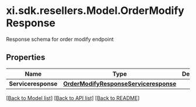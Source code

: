 # xi.sdk.resellers.Model.OrderModifyResponse
Response schema for order modify endpoint

## Properties

Name | Type | Description | Notes
------------ | ------------- | ------------- | -------------
**Serviceresponse** | [**OrderModifyResponseServiceresponse**](OrderModifyResponseServiceresponse.md) |  | [optional] 

[[Back to Model list]](../README.md#documentation-for-models) [[Back to API list]](../README.md#documentation-for-api-endpoints) [[Back to README]](../README.md)

